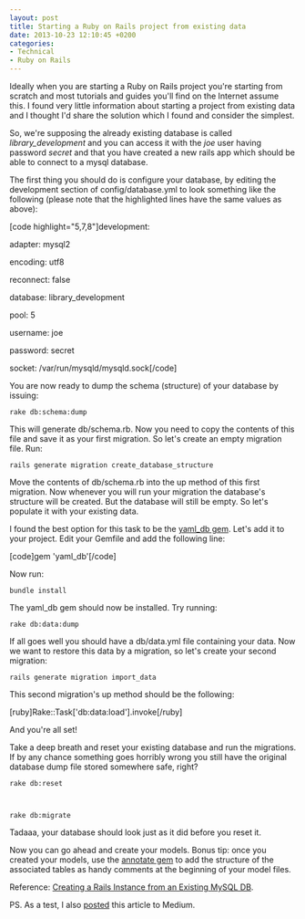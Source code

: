 ```yaml
---
layout: post
title: Starting a Ruby on Rails project from existing data
date: 2013-10-23 12:10:45 +0200
categories:
- Technical
- Ruby on Rails
---
```

Ideally when you are starting a Ruby on Rails project you're starting from scratch and most tutorials and guides you'll find on the Internet assume this. I found very little information about starting a project from existing data and I thought I'd share the solution which I found and consider the simplest.

So, we're supposing the already existing database is called <em>library_development</em> and you can access it with the <em>joe</em> user having password <em>secret</em> and that you have created a new rails app which should be able to connect to a mysql database.

The first thing you should do is configure your database, by editing the development section of config/database.yml to look something like the following (please note that the highlighted lines have the same values as above):

[code highlight="5,7,8"]development:

  adapter: mysql2

  encoding: utf8

  reconnect: false

  database: library_development

  pool: 5

  username: joe

  password: secret

  socket: /var/run/mysqld/mysqld.sock[/code]

You are now ready to dump the schema (structure) of your database by issuing:

<code>rake db:schema:dump</code>

This will generate db/schema.rb. Now you need to copy the contents of this file and save it as your first migration. So let's create an empty migration file. Run:

<code>rails generate migration create_database_structure</code>

Move the contents of db/schema.rb into the up method of this first migration. Now whenever you will run your migration the database's structure will be created. But the database will still be empty. So let's populate it with your existing data.

I found the best option for this task to be the <a href="https://github.com/ludicast/yaml_db">yaml_db gem</a>. Let's add it to your project. Edit your Gemfile and add the following line:

[code]gem 'yaml_db'[/code]

Now run:

<code>bundle install</code>

The yaml_db gem should now be installed. Try running:

<code>rake db:data:dump</code>

If all goes well you should have a db/data.yml file containing your data. Now we want to restore this data by a migration, so let's create your second migration:

<code>rails generate migration import_data</code>

This second migration's up method should be the following:

[ruby]Rake::Task['db:data:load'].invoke[/ruby]

And you're all set!

Take a deep breath and reset your existing database and run the migrations. If by any chance something goes horribly wrong you still have the original database dump file stored somewhere safe, right?

<code>rake db:reset

rake db:migrate</code>

Tadaaa, your database should look just as it did before you reset it.

Now you can go ahead and create your models. Bonus tip: once you created your models, use the <a href="https://github.com/ctran/annotate_models">annotate gem</a> to add the structure of the associated tables as handy comments at the beginning of your model files.

Reference: <a href="http://blog.joelberghoff.com/2013/02/06/ruby-on-rails-tutorial-creating-a-rails-instance-from-an-existing-mysql-db/">Creating a Rails Instance from an Existing MySQL DB</a>.

PS. As a test, I also <a href="https://medium.com/p/7dda5044c85f">posted</a> this article to Medium.
